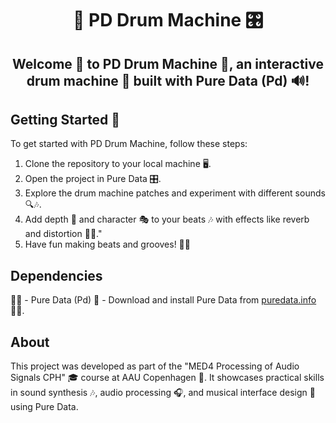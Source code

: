 <h1 align="center"> 🥁 PD Drum Machine 🎛️ </h1>

<h2 align="center">Welcome 🎉 to PD Drum Machine 🥁, an interactive drum machine 🎹 built with Pure Data (Pd) 🔊!</h2>

## Getting Started 🚀
To get started with PD Drum Machine, follow these steps:
1. Clone the repository to your local machine 🖥️.
2. Open the project in Pure Data 🎛️.
3. Explore the drum machine patches and experiment with different sounds 🔍🎶.
4. Add depth 🌊 and character 🎭 to your beats 🎶 with effects like reverb and distortion 🎸🎸."
5. Have fun making beats and grooves! 🥁🎉

## Dependencies
🎵🎵 - Pure Data (Pd) 🔄 - Download and install Pure Data from [puredata.info](https://puredata.info/downloads) 🎵🎵.



## About

This project was developed as part of the "MED4 Processing of Audio Signals CPH" 🎓 course at AAU Copenhagen 🏫. It showcases practical skills in sound synthesis 🎶, audio processing 🎧, and musical interface design 🎹 using Pure Data.



